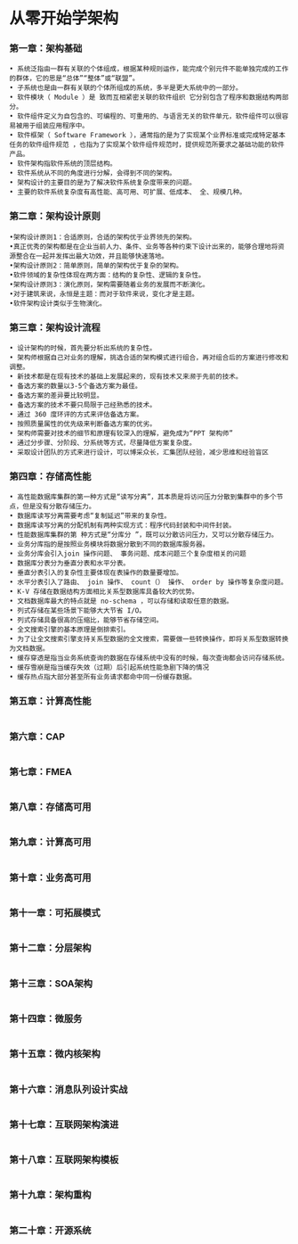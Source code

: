 # 从零开始学架构 
### 第一章：架构基础
```
• 系统泛指由一群有关联的个体组成，根据某种规则运作，能完成个别元件不能单独完成的工作的群体，它的思是“总体”“整体”或“联盟”。
• 子系统也是由一群有关联的个体所组成的系统，多半是更大系统中的一部分。
• 软件模块（ Module ）是 致而互相紧密关联的软件组织 它分别包含了程序和数据结构两部分。
• 软件组件定义为自包含的、可编程的、可重用的、与语言无关的软件单元，软件组件可以很容易被用于组装应用程序中。
• 软件框架（ Software Framework ），通常指的是为了实现某个业界标准或完成特定基本任务的软件组件规范 ，也指为了实现某个软件组件规范时，提供规范所要求之基础功能的软件产品。
• 软件架构指软件系统的顶层结构。
• 软件系统从不同的角度进行分解，会得到不同的架构。
• 架构设计的主要目的是为了解决软件系统复杂度带来的问题。
• 主要的软件系统复杂度有高性能、高可用、可扩展、低成本、 全、规模几种。
```
### 第二章：架构设计原则
```
•架构设计原则1：合适原则，合适的架构优于业界领先的架构。
•真正优秀的架构都是在企业当前人力、条件、业务等各种约束下设计出来的，能够合理地将资源整合在一起并发挥出最大功效，并且能够快速落地。
•架构设计原则2：简单原则，简单的架构优于复杂的架构。
•软件领域的复杂性体现在两方面：结构的复杂性、逻辑的复杂性。
•架构设计原则3：演化原则，架构需要随着业务的发展而不断演化。
•对于建筑来说，永恒是主题：而对于软件来说，变化才是主题。
•软件架构设计类似于生物演化。
```
### 第三章：架构设计流程
```
• 设计架构的时候，首先要分析出系统的复杂性。
• 架构师根据自己对业务的理解，挑选合适的架构模式进行组合，再对组合后的方案进行修改和调整。
• 新技术都是在现有技术的基础上发展起来的，现有技术又来濒于先前的技术。
• 备选方案的数量以3-5个备选方案为最佳。
• 备选方案的差异要比较明显。
• 备选方案的技术不要只局限于己经熟悉的技术。
• 通过 360 度环评的方式来评估备选方案。
• 按照质量属性的优先级来判断备选方案的优劣。
• 架构师需要对技术的细节和原理有较深入的理解，避免成为“PPT 架构师”
• 通过分步骤、分阶段、分系统等方式，尽量降低方案复杂度。
• 采取设计团队的方式来进行设计，可以博采众长，汇集团队经验，减少思维和经验盲区
```
### 第四章：存储高性能
```
• 高性能数据库集群的第一种方式是“读写分离”，其本质是将访问压力分散到集群中的多个节点，但是没有分散存储压力。
• 数据库读写分离需要考虑“复制延迟”带来的复杂性。
• 数据库读写分离的分配机制有两种实现方式：程序代码封装和中间件封装。
• 性能数据库集群的第 种方式是“分库分 ”，既可以分散访问压力，又可以分散存储压力。
• 业务分库指的是按照业务模块将数据分散到不同的数据库服务器。
• 业务分库会引入join 操作问题、 事务问题、成本问题三个复杂度相关的问题
• 数据库分表分为垂直分表和水平分表。
• 垂直分表引入的复杂性主要体现在表操作的数量要增加。
• 水平分表引入了路由、 join 操作、 count（） 操作、 order by 操作等复杂度问题。
• K-V 存储在数据结构方面相比关系型数据库具备较大的优势。
• 文档数据库最大的特点就是 no-schema ，可以存储和读取任意的数据。
• 列式存储在某些场景下能够大大节省 I/O。
• 列式存储具备很高的压缩比，能够节省存储空间。
• 全文搜索引擎的基本原理是倒排索引。
• 为了让全文搜索引擎支持关系型数据的全文搜索，需要做一些转换操作，即将关系型数据转换为文档数据。
• 缓存穿透是指当业务系统查询的数据在存储系统中没有的时候，每次查询都会访问存储系统。
• 缓存雪崩是指当缓存失效（过期）后引起系统性能急剧下降的情况
• 缓存热点指大部分甚至所有业务请求都命中同一份缓存数据。
```
### 第五章：计算高性能
```

```
### 第六章：CAP
```

```
### 第七章：FMEA
```

```
### 第八章：存储高可用
```

```
### 第九章：计算高可用
```

```
### 第十章：业务高可用
```

```
### 第十一章：可拓展模式
```

```
### 第十二章：分层架构
```

```
### 第十三章：SOA架构
```

```
### 第十四章：微服务
```

```
### 第十五章：微内核架构
```

```
### 第十六章：消息队列设计实战
```

```
### 第十七章：互联网架构演进
```

```
### 第十八章：互联网架构模板
```

```
### 第十九章：架构重构
```

```
### 第二十章：开源系统
```

```

